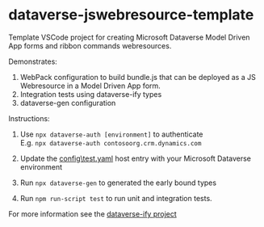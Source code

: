 # dataverse-jswebresource-template
Template VSCode project for creating Microsoft Dataverse Model Driven App forms and ribbon commands webresources.

Demonstrates:
1. WebPack configuration to build bundle.js that can be deployed as a JS Webresource in a Model Driven App form.
1. Integration tests using dataverse-ify types
2. dataverse-gen configuration

Instructions:
1. Use `npx dataverse-auth [environment]` to authenticate\
E.g. `npx dataverse-auth contosoorg.crm.dynamics.com`

1. Update the [config\test.yaml](https://github.com/scottdurow/dataverse-jswebresource-template/blob/master/config/test.yaml#L10) host entry with your Microsoft Dataverse environment

1. Run `npx dataverse-gen` to generated the early bound types

1. Run `npm run-script test` to run unit and integration tests.

For more information see the [dataverse-ify project](https://github.com/scottdurow/dataverse-ify/wiki)
